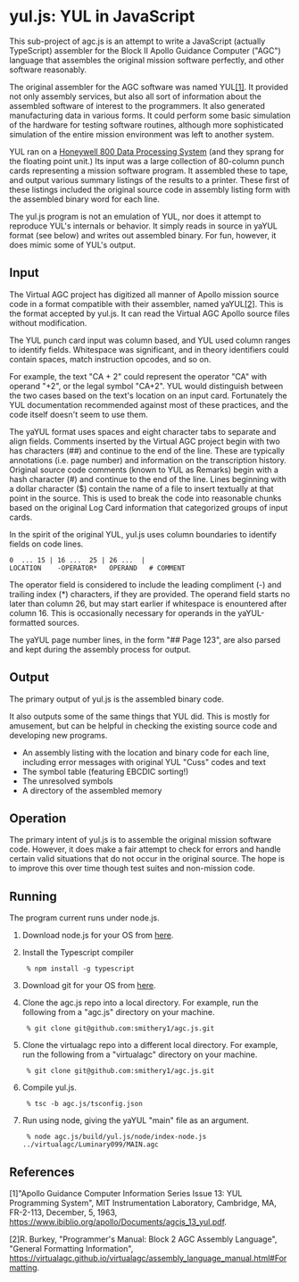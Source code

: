 # yul.js: YUL in JavaScript

This sub-project of agc.js is an attempt to write a JavaScript (actually TypeScript) assembler for the Block II Apollo Guidance Computer ("AGC") language that assembles the original mission software perfectly, and other software reasonably.

The original assembler for the AGC software was named YUL[[1]](#1). It provided not only assembly services, but also all sort of information about the assembled software of interest to the programmers. It also generated manufacturing data in various forms. It could perform some basic simulation of the hardware for testing software routines, although more sophisticated simulation of the entire mission environment was left to another system.

YUL ran on a [Honeywell 800 Data Processing System](https://en.wikipedia.org/wiki/Honeywell_800) (and they sprang for the floating point unit.) Its input was a large collection of 80-column punch cards representing a mission software program. It assembled these to tape, and output various summary listings of the results to a printer. These first of these listings included the original source code in assembly listing form with the assembled binary word for each line.

The yul.js program is not an emulation of YUL, nor does it attempt to reproduce YUL's internals or behavior. It simply reads in source in yaYUL format (see below) and writes out assembled binary. For fun, however, it does mimic some of YUL's output.

## Input

The Virtual AGC project has digitized all manner of Apollo mission source code in a format compatible with their assembler, named yaYUL[[2]](#2). This is the format accepted by yul.js. It can read the Virtual AGC Apollo source files without modification.

The YUL punch card input was column based, and YUL used column ranges to identify fields. Whitespace was significant, and in theory identifiers could contain spaces, match instruction opcodes, and so on.

For example, the text "CA + 2" could represent the operator "CA" with operand "+2", or the legal symbol "CA+2". YUL would distinguish between the two cases based on the text's location on an input card. Fortunately the YUL documentation recommended against most of these practices, and the code itself doesn't seem to use them.

The yaYUL format uses spaces and eight character tabs to separate and align fields. Comments inserted by the Virtual AGC project begin with two has characters (##) and continue to the end of the line. These are typically annotations (i.e. page number) and information on the transcription history. Original source code comments (known to YUL as Remarks) begin with a hash character (#) and continue to the end of the line. Lines beginning with a dollar character ($) contain the name of a file to insert textually at that point in the source. This is used to break the code into reasonable chunks based on the original Log Card information that categorized groups of input cards.

In the spirit of the original YUL, yul.js uses column boundaries to identify fields on code lines.

    0  ... 15 | 16 ...  25 | 26 ...  |
    LOCATION    -OPERATOR*   OPERAND   # COMMENT

The operator field is considered to include the leading compliment (-) and trailing index (\*) characters, if they are provided. The operand field starts no later than column 26, but may start earlier if whitespace is enountered after column 16. This is occasionally necessary for operands in the yaYUL-formatted sources.

The yaYUL page number lines, in the form "## Page 123", are also parsed and kept during the assembly process for output.

## Output

The primary output of yul.js is the assembled binary code.

It also outputs some of the same things that YUL did. This is mostly for amusement, but can be helpful in checking the existing source code and developing new programs.
- An assembly listing with the location and binary code for each line, including error messages with original YUL "Cuss" codes and text
- The symbol table (featuring EBCDIC sorting!)
- The unresolved symbols
- A directory of the assembled memory

## Operation

The primary intent of yul.js is to assemble the original mission software code. However, it does make a fair attempt to check for errors and handle certain valid situations that do not occur in the original source. The hope is to improve this over time though test suites and non-mission code.

## Running

The program current runs under node.js.

1. Download node.js for your OS from [here](https://nodejs.org/en/download/).
1. Install the Typescript compiler

        % npm install -g typescript
		
1. Download git for your OS from [here](https://git-scm.com/downloads).
1. Clone the agc.js repo into a local directory. For example, run the following from a "agc.js" directory on your machine.

        % git clone git@github.com:smithery1/agc.js.git
		
1. Clone the virtualagc repo into a different local directory. For example, run the following from a "virtualagc" directory on your machine.

        % git clone git@github.com:smithery1/agc.js.git
		
1. Compile yul.js.

        % tsc -b agc.js/tsconfig.json
		
1. Run using node, giving the yaYUL "main" file as an argument.

        % node agc.js/build/yul.js/node/index-node.js ../virtualagc/Luminary099/MAIN.agc

## References
<a id="1">[1]</a>"Apollo Guidance Computer Information Series Issue 13: YUL Programming System", MIT Instrumentation Laboratory, Cambridge, MA, FR-2-113, December, 5, 1963, https://www.ibiblio.org/apollo/Documents/agcis_13_yul.pdf.

<a id="2">[2]</a>R. Burkey, "Programmer's Manual: Block 2 AGC Assembly Language", "General Formatting Information", https://virtualagc.github.io/virtualagc/assembly_language_manual.html#Formatting.

